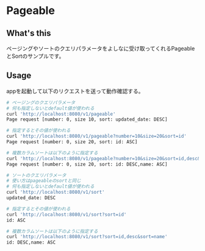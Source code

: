 # Pageable

## What's this

ページングやソートのクエリパラメータをよしなに受け取ってくれるPageableとSortのサンプルです。

## Usage

appを起動して以下のリクエストを送って動作確認する。

```bash
# ページングのクエリパラメータ
# 何も指定しないとdefault値が使われる
curl 'http://localhost:8080/v1/pageable'
Page request [number: 0, size 10, sort: updated_date: DESC]

# 指定するとその値が使われる
curl 'http://localhost:8080/v1/pageable?number=10&size=20&sort=id'
Page request [number: 0, size 20, sort: id: ASC]

# 複数カラムソートは以下のように指定する
curl 'http://localhost:8080/v1/pageable?number=10&size=20&sort=id,desc&sort=name'
Page request [number: 0, size 20, sort: id: DESC,name: ASC]
```

```bash
# ソートのクエリパラメータ
# 使い方はpageableのsortと同じ
# 何も指定しないとdefault値が使われる
curl 'http://localhost:8080/v1/sort'
updated_date: DESC

# 指定するとその値が使われる
curl 'http://localhost:8080/v1/sort?sort=id'
id: ASC

# 複数カラムソートは以下のように指定する
curl 'http://localhost:8080/v1/sort?sort=id,desc&sort=name'
id: DESC,name: ASC
```